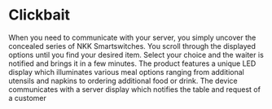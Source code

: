# Clickbait

When you need to communicate with your server, you simply uncover the concealed series of NKK Smartswitches. You scroll through the displayed options until you find your desired item. Select your choice and the waiter is notified and brings it in a few minutes. The product features a unique LED display which illuminates various meal options ranging from additional utensils and napkins to ordering additional food or drink. The device communicates with a server display which notifies the table and request of a customer
